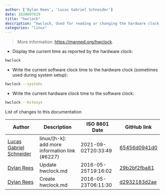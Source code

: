 ```yaml
---
author: ['Dylan Rees', 'Lucas Gabriel Schneider']
date: 1630607629
title: "hwclock"
description: "hwclock, Used for reading or changing the hardware clock. Usually requires root."
categories: "linux"
---
```

> More information: <https://manned.org/hwclock>.

- Display the current time as reported by the hardware clock:

```bash
hwclock
```

- Write the current software clock time to the hardware clock (sometimes used during system setup):

```bash
hwclock --systohc
```

- Write the current hardware clock time to the software clock:

```bash
hwclock --hctosys
```
List of changes to this documentation


Author | Description | ISO 8601 Date | GitHub link
------|-----|-----|-----
[Lucas Gabriel Schneider](mailto:casdpa@gmail.com) | linux/[h-k]: add more information link (#6227) | 2021-09-02T20:33:49 | [65456d0941d0](https://github.com/tldr-pages/tldr/commit/65456d0941d092a69548cae0ed6e4f4d19bfe9d2)
[Dylan Rees](mailto:dylanrees@protonmail.ch) | Update hwclock.md | 2016-05-25T19:16:02 | [29b2bf2fba81](https://github.com/tldr-pages/tldr/commit/29b2bf2fba81f43fe8cc052507d4dfbc042afc57)
[Dylan Rees](mailto:dylanrees@protonmail.ch) | Create hwclock.md | 2016-05-23T06:11:30 | [d2932183d2ae](https://github.com/tldr-pages/tldr/commit/d2932183d2aec5304c829548edc619d4330e2534)

